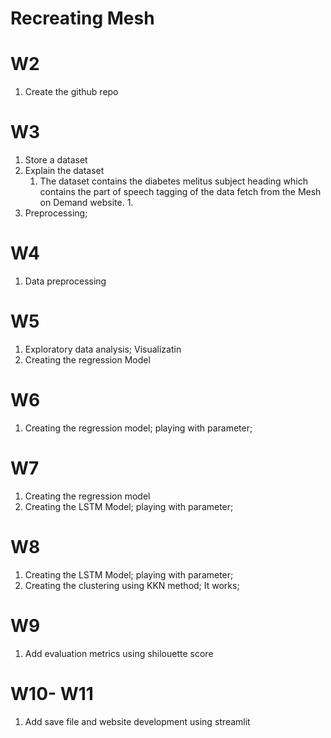 # Recreating Mesh 

# W2
 1. Create the github repo

# W3
 1. Store a dataset
 2. Explain the dataset
     1. The dataset contains the diabetes melitus subject heading which contains the part of speech tagging of the data fetch from the Mesh on Demand website. 1. 
 3. Preprocessing;

# W4 
 1. Data preprocessing

# W5

 1. Exploratory data analysis; Visualizatin
 2. Creating the regression Model 

# W6
 1. Creating the regression model; playing with parameter;

# W7
 1. Creating the regression model
 2. Creating the LSTM Model; playing with parameter;

# W8
 1. Creating the LSTM Model; playing with parameter;
 2. Creating the clustering using KKN method; It works; 

# W9

 1. Add evaluation metrics using shilouette score 

# W10- W11
 1. Add save file and website development using streamlit


